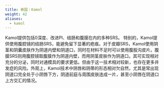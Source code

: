 ```yaml
---
title: 泰国｜Kamol
weight: 42
aliases:
  - kamol
---
```


Kamol提供包括0深度、改进PI、结肠和腹膜在内的多种SRS。
特别的，Kamol提供使用腹腔镜的结肠SRS，能避免留下显著的疤痕。对于皮瓣SRS，Kamol使用阴茎和阴囊皮肤作为阴道内壁和阴道口，同时在材料不足时可以使用腹股沟皮片。腹膜SRS则用腹腔镜取腹膜作为阴道内壁，而用阴茎皮肤作为阴道口。其可实现相对充分的分泌，同时对通模具的要求更低。但由于这一技术相对较新，也存在更多并发症的风险。外观上，Kamol技术中阴唇和阴蒂的形态相对欠自然，尤其是常出现阴道口完全处于小阴唇下方，阴道前庭与周围皮肤连成一片，甚至小阴唇在阴道口上方交汇的情况。